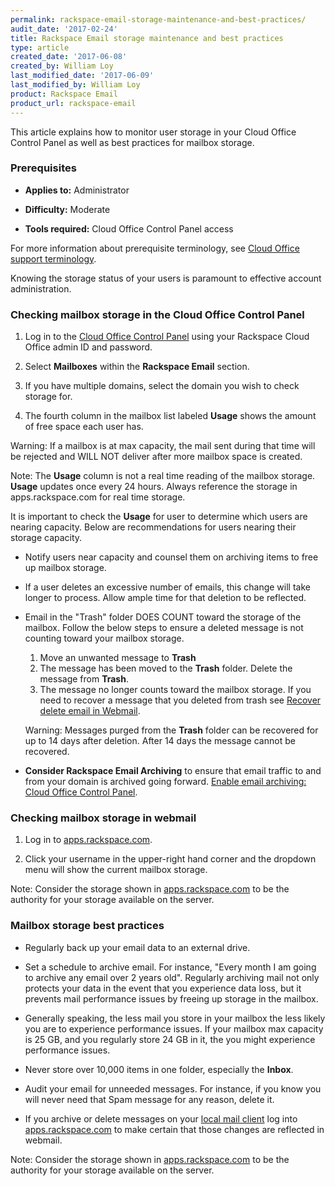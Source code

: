 ```yaml
---
permalink: rackspace-email-storage-maintenance-and-best-practices/
audit_date: '2017-02-24'
title: Rackspace Email storage maintenance and best practices
type: article
created_date: '2017-06-08'
created_by: William Loy
last_modified_date: '2017-06-09'
last_modified_by: William Loy
product: Rackspace Email
product_url: rackspace-email
---
```


This article explains how to monitor user storage in your Cloud Office Control Panel as well as best practices for mailbox storage.

### Prerequisites

- **Applies to:** Administrator

- **Difficulty:** Moderate

- **Tools required:**  Cloud Office Control Panel access

For more information about prerequisite terminology, see [Cloud Office support terminology](/how-to/cloud-office-support-terminology).


Knowing the storage status of your users is paramount to effective account administration.

### Checking mailbox storage in the Cloud Office Control Panel

1.	Log in to the [Cloud Office Control Panel](https://cp.rackspace.com/Login.aspx?ReturnUrl=%2f "Cloud Office Control Panel") using your Rackspace Cloud Office admin ID and password.

2.	Select **Mailboxes** within the **Rackspace Email** section.

    <!--add screen shot file RSEstorageCPSC1.png-->

3.	If you have multiple domains, select the domain you wish to check storage for.

4. The fourth column in the mailbox list labeled **Usage** shows the amount of free space each user has.

Warning: If a mailbox is at max capacity, the mail sent during that time will be rejected and WILL NOT deliver after more mailbox space is created.

Note: The **Usage** column is not a real time reading of the mailbox storage. **Usage** updates once every 24 hours. Always reference the storage in apps.rackspace.com for real time storage.



It is important to check  the **Usage** for user to determine which users are nearing capacity. Below are recommendations for users nearing their storage capacity.

- Notify users near capacity and counsel them on archiving items to free up mailbox storage.

- If a user deletes an excessive number of emails, this change will take longer to process. Allow ample time for that deletion to be reflected.

- Email in the "Trash" folder DOES COUNT toward the storage of the mailbox. Follow the below steps to ensure a deleted message is not counting toward your mailbox storage.

     1. Move an unwanted message to **Trash**
     2. The message has been moved to the **Trash** folder. Delete the message from **Trash**.   
     3. The message no longer counts toward the mailbox storage. If you need to recover a message that you deleted from trash see [Recover delete email in Webmail](/how-to/recover-deleted-email-in-webmail/).

     Warning: Messages purged from the **Trash** folder can be recovered for up to 14 days after deletion. After 14 days the message cannot be recovered.

- **Consider Rackspace Email Archiving** to ensure that email traffic to and from your domain is archived going forward. [Enable email archiving: Cloud Office Control Panel](/how-to/enable-email-archiving-cloud-office-control-panel/).


### Checking mailbox storage in webmail

1. Log in to [apps.rackspace.com](https://apps.rackspace.com/index.php).

2. Click your username in the upper-right hand corner and the dropdown menu will show the current mailbox storage.

<!--add screen shot file RSEstorageWebmailSC1.png-->

Note: Consider the storage shown in [apps.rackspace.com](https://apps.rackspace.com/index.php) to be the authority for your storage available on the server.


### Mailbox storage best practices

- Regularly back up your email data to an external drive.

- Set a schedule to archive email. For instance, "Every month I am going to archive any email over 2 years old". Regularly archiving mail not only protects your data in the event that you experience data loss, but it prevents mail performance issues by freeing up storage in the mailbox.

- Generally speaking, the less mail you store in your mailbox the less likely you are to experience performance issues. If your mailbox max capacity is 25 GB, and you regularly store 24 GB in it, the you might experience performance issues.

- Never store over 10,000 items in one folder, especially the **Inbox**.

- Audit your email for unneeded messages. For instance, if you know you will never need that Spam message for any reason, delete it.

- If you archive or delete messages on your [local mail client](/how-to/cloud-office-support-terminology/#cloud-office-terminology) log into [apps.rackspace.com](https://apps.rackspace.com/index.php) to make certain that those changes are reflected in webmail.

Note: Consider the storage shown in [apps.rackspace.com](https://apps.rackspace.com/index.php) to be the authority for your storage available on the server.
